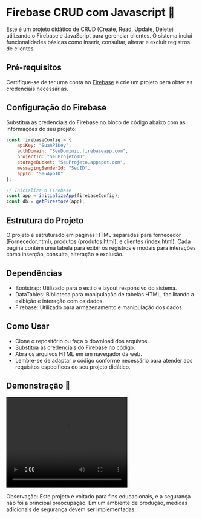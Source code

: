 # Firebase CRUD com Javascript 🚀

Este é um projeto didático de CRUD (Create, Read, Update, Delete) utilizando o Firebase e JavaScript para gerenciar clientes. O sistema inclui funcionalidades básicas como inserir, consultar, alterar e excluir registros de clientes.

## Pré-requisitos

Certifique-se de ter uma conta no [Firebase](https://firebase.google.com/) e crie um projeto para obter as credenciais necessárias.

## Configuração do Firebase

Substitua as credenciais do Firebase no bloco de código abaixo com as informações do seu projeto:

```javascript
const firebaseConfig = {
    apiKey: "SuaAPIKey",
    authDomain: "SeuDominio.firebaseapp.com",
    projectId: "SeuProjetoID",
    storageBucket: "SeuProjeto.appspot.com",
    messagingSenderId: "SeuID",
    appId: "SeuAppID"
};

// Inicializa o Firebase
const app = initializeApp(firebaseConfig);
const db = getFirestore(app);
```
## Estrutura do Projeto
O projeto é estruturado em páginas HTML separadas para fornecedor (Fornecedor.html), produtos (produtos.html), e clientes (index.html). Cada página contém uma tabela para exibir os registros e modais para interações como inserção, consulta, alteração e exclusão.

## Dependências
- Bootstrap: Utilizado para o estilo e layout responsivo do sistema.
- DataTables: Biblioteca para manipulação de tabelas HTML, facilitando a exibição e interação com os dados.
- Firebase: Utilizado para armazenamento e manipulação dos dados.

## Como Usar
- Clone o repositório ou faça o download dos arquivos.
- Substitua as credenciais do Firebase no código.
- Abra os arquivos HTML em um navegador da web.
- Lembre-se de adaptar o código conforme necessário para atender aos requisitos específicos do seu projeto didático.

## Demonstração 🎥

<video width="320" height="240" controls> <source src="video.mov" type="video/mp4"> </video>



Observação: Este projeto é voltado para fins educacionais, e a segurança não foi a principal preocupação. Em um ambiente de produção, medidas adicionais de segurança devem ser implementadas.

